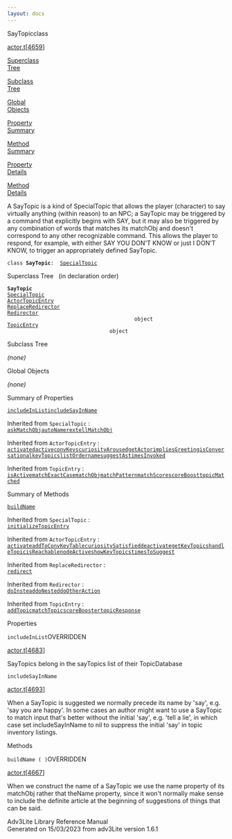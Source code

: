 ```yaml
---
layout: docs
---
```

<span class="title">SayTopic</span><span class="type">class</span>

[actor.t](../file/actor.t.html)\[[4659](../source/actor.t.html#4659)\]

[Superclass  
Tree](#_SuperClassTree_)

[Subclass  
Tree](#_SubClassTree_)

[Global  
Objects](#_ObjectSummary_)

[Property  
Summary](#_PropSummary_)

[Method  
Summary](#_MethodSummary_)

[Property  
Details](#_Properties_)

[Method  
Details](#_Methods_)



A SayTopic is a kind of SpecialTopic that allows the player (character)
to say virtually anything (within reason) to an NPC; a SayTopic may be
triggered by a command that explicitly begins with SAY, but it may also
be triggered by any combination of words that matches its matchObj and
doesn't correspond to any other recognizable command. This allows the
player to respond, for example, with either SAY YOU DON'T KNOW or just I
DON'T KNOW, to trigger an appropriately defined SayTopic.

`class `**`SayTopic`**` :   `[`SpecialTopic`](../object/SpecialTopic.html)



<span id="_SuperClassTree_"></span>



<span class="hdln">Superclass Tree</span>   (in declaration order)



**`SayTopic`**  
[`SpecialTopic`](../object/SpecialTopic.html)  
[`ActorTopicEntry`](../object/ActorTopicEntry.html)  
[`ReplaceRedirector`](../object/ReplaceRedirector.html)  
[`Redirector`](../object/Redirector.html)  
`                                         object`  
[`TopicEntry`](../object/TopicEntry.html)  
`                                 object`  
<span id="_SubClassTree_"></span>



<span class="hdln">Subclass Tree</span>  



*(none)* <span id="_ObjectSummary_"></span>



<span class="hdln">Global Objects</span>  



*(none)* <span id="_PropSummary_"></span>



<span class="hdln">Summary of Properties</span>  



[`includeInList`](#includeInList)[`includeSayInName`](#includeSayInName)

Inherited from `SpecialTopic` :  
[`askMatchObj`](../object/SpecialTopic.html#askMatchObj)[`autoName`](../object/SpecialTopic.html#autoName)[`rex`](../object/SpecialTopic.html#rex)[`tellMatchObj`](../object/SpecialTopic.html#tellMatchObj)

Inherited from `ActorTopicEntry` :  
[`activated`](../object/ActorTopicEntry.html#activated)[`active`](../object/ActorTopicEntry.html#active)[`convKeys`](../object/ActorTopicEntry.html#convKeys)[`curiosityAroused`](../object/ActorTopicEntry.html#curiosityAroused)[`getActor`](../object/ActorTopicEntry.html#getActor)[`impliesGreeting`](../object/ActorTopicEntry.html#impliesGreeting)[`isConversational`](../object/ActorTopicEntry.html#isConversational)[`keyTopics`](../object/ActorTopicEntry.html#keyTopics)[`listOrder`](../object/ActorTopicEntry.html#listOrder)[`name`](../object/ActorTopicEntry.html#name)[`suggestAs`](../object/ActorTopicEntry.html#suggestAs)[`timesInvoked`](../object/ActorTopicEntry.html#timesInvoked)





Inherited from `TopicEntry` :  
[`isActive`](../object/TopicEntry.html#isActive)[`matchExactCase`](../object/TopicEntry.html#matchExactCase)[`matchObj`](../object/TopicEntry.html#matchObj)[`matchPattern`](../object/TopicEntry.html#matchPattern)[`matchScore`](../object/TopicEntry.html#matchScore)[`scoreBoost`](../object/TopicEntry.html#scoreBoost)[`topicMatched`](../object/TopicEntry.html#topicMatched)

<span id="_MethodSummary_"></span>



<span class="hdln">Summary of Methods</span>  



[`buildName`](#buildName)

Inherited from `SpecialTopic` :  
[`initializeTopicEntry`](../object/SpecialTopic.html#initializeTopicEntry)

Inherited from `ActorTopicEntry` :  
[`activate`](../object/ActorTopicEntry.html#activate)[`addToConvKeyTable`](../object/ActorTopicEntry.html#addToConvKeyTable)[`curiositySatisfied`](../object/ActorTopicEntry.html#curiositySatisfied)[`deactivate`](../object/ActorTopicEntry.html#deactivate)[`getKeyTopics`](../object/ActorTopicEntry.html#getKeyTopics)[`handleTopic`](../object/ActorTopicEntry.html#handleTopic)[`isReachable`](../object/ActorTopicEntry.html#isReachable)[`nodeActive`](../object/ActorTopicEntry.html#nodeActive)[`showKeyTopics`](../object/ActorTopicEntry.html#showKeyTopics)[`timesToSuggest`](../object/ActorTopicEntry.html#timesToSuggest)

Inherited from `ReplaceRedirector` :  
[`redirect`](../object/ReplaceRedirector.html#redirect)

Inherited from `Redirector` :  
[`doInstead`](../object/Redirector.html#doInstead)[`doNested`](../object/Redirector.html#doNested)[`doOtherAction`](../object/Redirector.html#doOtherAction)

Inherited from `TopicEntry` :  
[`addTopic`](../object/TopicEntry.html#addTopic)[`matchTopic`](../object/TopicEntry.html#matchTopic)[`scoreBooster`](../object/TopicEntry.html#scoreBooster)[`topicResponse`](../object/TopicEntry.html#topicResponse)

<span id="_Properties_"></span>



<span class="hdln">Properties</span>  



<span id="includeInList"></span>

`includeInList`<span class="rem">OVERRIDDEN</span>

[actor.t](../file/actor.t.html)\[[4683](../source/actor.t.html#4683)\]



SayTopics belong in the sayTopics list of their TopicDatabase



<span id="includeSayInName"></span>

`includeSayInName`

[actor.t](../file/actor.t.html)\[[4693](../source/actor.t.html#4693)\]



When a SayTopic is suggested we normally precede its name by 'say', e.g.
'say you are happy'. In some cases an author might want to use a
SayTopic to match input that's better without the initial 'say', e.g.
'tell a lie', in which case set includeSayInName to nil to suppress the
initial 'say' in topic inventory listings.



<span id="_Methods_"></span>



<span class="hdln">Methods</span>  



<span id="buildName"></span>

`buildName ( )`<span class="rem">OVERRIDDEN</span>

[actor.t](../file/actor.t.html)\[[4667](../source/actor.t.html#4667)\]



When we construct the name of a SayTopic we use the name property of its
matchObj rather that theName property, since it won't normally make
sense to include the definite article at the beginning of suggestions of
things that can be said.





Adv3Lite Library Reference Manual  
Generated on 15/03/2023 from adv3Lite version 1.6.1


